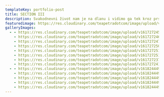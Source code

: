 ```yaml
---
templateKey: portfolio-post
title: SECTION III
description: Svakodnevni život nam je na dlanu i vidimo ga tek kroz prste jedne ruke :)
featuredimage: https://res.cloudinary.com/teapetradotcom/image/upload/v1617272518/7-_portofolio_ngrjsz.jpg
galleryImages:
  - - https://res.cloudinary.com/teapetradotcom/image/upload/v1617272450/8-_portofolio_dsw7td.jpg
    - https://res.cloudinary.com/teapetradotcom/image/upload/v1617272461/6-_portofolio_v0itfz.jpg
    - https://res.cloudinary.com/teapetradotcom/image/upload/v1617272477/1-_portofolio_zmcgtm.jpg
    - https://res.cloudinary.com/teapetradotcom/image/upload/v1617272507/9-_portofolio_wt8bqb.jpg
    - https://res.cloudinary.com/teapetradotcom/image/upload/v1617272518/7-_portofolio_ngrjsz.jpg
    - https://res.cloudinary.com/teapetradotcom/image/upload/v1617272518/5-_portofolio_riohqx.jpg
    - https://res.cloudinary.com/teapetradotcom/image/upload/v1617272377/3-_portofolio_jrmute.jpg
    - https://res.cloudinary.com/teapetradotcom/image/upload/v1617272415/2-portofolio_ybhesr.jpg
  - - https://res.cloudinary.com/teapetradotcom/image/upload/v1618244490/Portfolio/Lifestyle%20-%20Section%203/4_mv0cdw.jpg
    - https://res.cloudinary.com/teapetradotcom/image/upload/v1618244492/Portfolio/Lifestyle%20-%20Section%203/5_r1mbi0.jpg
    - https://res.cloudinary.com/teapetradotcom/image/upload/v1618244490/Portfolio/Lifestyle%20-%20Section%203/3_hs7b9d.jpg
    - https://res.cloudinary.com/teapetradotcom/image/upload/v1618244490/Portfolio/Lifestyle%20-%20Section%203/1_tpqack.jpg
    - https://res.cloudinary.com/teapetradotcom/image/upload/v1618244490/Portfolio/Lifestyle%20-%20Section%203/2_lfidib.jpg
---
```

